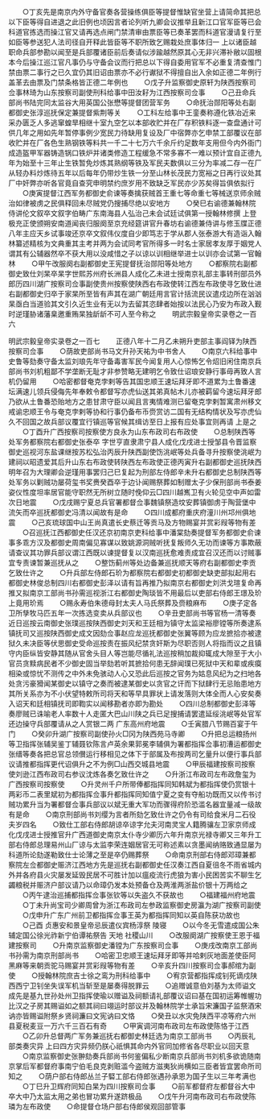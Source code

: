 <!-- { "loadSidebar": true } -->
　　○丁亥先是南京内外守备官奏各营操练俱臣等提督惟缺官坐营上请简命其把总以下臣等得自进退之此旧例也顷因言者论列听九卿会议推举且新江口官军臣等已会科道官拣选而操江官又请再选点闸门禁清审由票臣等已奏革罢而科道官漫请复行至如臣等参送犯人法司径自开释此皆臣等不职所致乞赐栽处庶事体归一  上以诸臣越职命兵部参勘以闻至是兵部覆诸臣前后奏请似涉踰越然原其心无非兴滞补敝以固根本今后操江巡江官凡事仍与守备会议而行把总以下得自委用官军不必重复清查惟门禁由票二事行之已久宜仍其旧诏由票亦不必行谳狱不得擅自出入余如正德二年例行盖革去由票及门禁条格皆正德二年例也
　　○戊子升监察御史原轩为陕西按察司佥事林琦为山东按察司副使刑科给事中田汝耔为江西按察司佥事
　　○己丑命兵部尚书陆完同太监谷大用英国公张懋等提督团营军务
　　○命抚治郧阳等处右副都御史张淳巡抚保定兼提督紫荆等关
　　○工科左给事中王銮奏称遵化铁冶近来采办匮乏人多逃窜蝗旱相继十室九空乞以本部收贮并在厂存积铁料逐一查盘通计可供几年之用如先年暂停事例少宽民力待缺用复设及厂中宿弊亦乞申禁工部覆议在部收贮并在厂各色生熟钢铁等料共一千二十七万六千余斤约足数年支用但今内外衙门成造盔甲军器铸造锅口铁炉并诸类修造工程缓急不常多寡不一难以预计宜自正德九年为始至十三年止生铁暂免炒炼其熟纲等铁及军民夫数俱以三分为率减二存一在厂从轻办料炒炼待五年以后每年仍带炒生铁一分至山林长茂民力宽裕之日再行议处其厂中奸弊亦听各官竟自查究申明禁约庶岁用不致缺乏军民亦少苏矣得旨俱依拟行
　　○庚寅提督江西军务都御史俞谏等奏擒获贼首王重七等命重七等械送京师余贼治如律被虏之民俱释回未尽贼党仍搜捕尽绝以安地方
　　○癸巳右谕德兼翰林院侍讲伦文叙卒文叙字伯畴广东南海县人弘治己未会试廷试俱第一授翰林修撰  上登极充正使颁朔安南道闻丧归服阕至京充经筵讲官升春坊右谕德兼侍讲与修玉牒正德八年主应天乡试事竣还京卒文叙伟仪度自少即笃志于学从郡人张泰游大有造诣入翰林纂述精核为文典重其主考并两为会试同考官所得多一时名士家居孝友厚于姻党人谓其有公辅器然卒不获大用以没咸惜之子以谅以训相继举进士以训亦会试第一官翰林
　　○甲午改服阕右副都御史王宪提督抚治郧阳等处地方
　　○都察院右副都御史致仕刘杲卒杲字世熙苏州府长洲县人成化乙未进士授南京礼部主事转刑部员外郎历四川湖广按察司佥事副使贵州按察使陕西右布政使转江西左布政使寻乞致仕进右副都御史归卒于家杲所至皆有声其在湖广朝廷用言官计括流民议遣戍边所在汹汹杲亟白当道验其文引久近生业有无以为去留其恣肆者始按以法民心乃安为布政入觐时逆瑾胁诸藩臬邀重贿杲独龂龂不可人至今称之
　　明武宗毅皇帝实录卷之一百六


明武宗毅皇帝实录卷之一百七
　　正德八年十二月乙未朔升吏部主事阎铎为陕西按察司佥事
　　○荫故吏部尚书马文升孙天祐为中书舍人
　　○南京六科给事中史鲁等劾奏守备太监刘琅先年守备毒害军民今闻复用人心惊怖乞令炤旧闲住南京兵部尚书刘机粗鄙不学垄断无耻才非参赞略无建明乞令致仕诏琅安静行事毋再致人言机仍留用
　　○哈密都督奄克孛剌等告其国忠顺王速坛拜牙即不道累为土鲁番速坛满速儿领兵侵侮先年奉敕令都督写亦虎仙送其弟真帖木儿亦被羁留今速坛拜牙郎乃欲从土鲁番恐贻地方之患甘肃守臣以闻且言夷情难测已留奄克孛剌暂寓肃州移文戒谕忠顺王令与奄克孛剌等协和行事仍备布币赍赏访二国有无结构情状及写亦虎仙久不回国之故兵部议覆宜行镇巡等官候其缉访至日上报有应处事宜则再请  上是之
　　○丁酉升广西按察司按察使方良永为山东布政司右布政使
　　○总制陕西等处军务都察院右都御史张泰卒  字世亨直隶肃宁县人成化戊戌进士授邹县令晋监察御史巡视河东盐课继按苏松弘治丙辰升陕西副使饬洮岷等处兵备寻升按察使洮岷为建祠以昭遗爱其后升山东右布政使转陕西左布政使正德丙寅升右副都御史巡抚陕西明年召为大理卿会逆瑾用事罢归己巳复起为刑部左侍郎辛未升右都御史总制陕西等处军务以剿贼功屡荷玺书奖赉癸酉卒于边讣闻赐祭葬如制赠太子少保刑部尚书泰姜姿仪性度坦率居官能守职然无所树立随时俛仰云□四川越嶲卫有火轮见空中声如雷次日地震
　　○戊戌赐宁夏总兵官署都督佥事魏镇祭造坟安葬镇御虏于陶营堡中流矢而卒巡抚都御史冯清以闻故有是命
　　○四川成都府重庆府潼川州邛州俱地震
　　○己亥琉球国中山王尚真遣长史蔡迁等贡马及方物赐宴并赏彩叚等物有差
　　○召巡抚江西都御史任汉还京初南京吏科给事中潘棠劾奏提督军务都御史俞谏事多乖方汉及都御史周南偏见寡谋以致姚源洞贼听抚复叛师久无功而谏等方事欺蔽请查议其功罪兵部议谓江西既以谏提督复以汉南巡抚愈难责成宜召汉还而以讨贼事宜专责谏暂兼巡抚从之
　　○整饬蓟州等处边备兼巡抚顺天等府右副都御史李贡乞致仕许之
　　○升兵部左侍郎石玠为都察院右都御史初都御史缺吏部拟起用右都御史林俊总制四川右都御史彭泽以请有旨再推乃拟南京右都御史刘洪戈瑄复命再推又拟南京工部尚书孙需巡视浙江右都御史陶琰皆不用最后以吏部右侍郎王璟及玠上竟用玠焉
　　○赐永寿伯朱德母封太夫人马氏祭葬及赍粮麻布
　　○庚子定各卫所孳牧马匹五年一次拣选变卖从兵部议也
　　○辛丑吏部尚书等官杨一清等奏近日巡按云南御史张璞巡按陕西御史刘天和王廷相为镇守太监梁裕廖镗等所奏逮系镇抚司又巡按陕西御史成文因劾佥事赵应龙巡抚都御史张翼等顾为应龙摭拾亦被逮狱久未决臣等伏思御史受命巡按责在振风纪禁贪奸斯为尽职否则人将指而议之且镇守内臣纵皆安静其随从官舍头目人等岂能尽循礼法巡按稍加裁抑辄成大隙至于大小官员贪黩病民者不少御史固当举劾若听其摭拾何患无辞闻璞已死狱中天和辈或疾瘼相染或惊忧不测传之中外未免骇动人心又恐此后巡按之官务为姑息风纪为之扫地各处贪污豪猾闻某御史以镇守之奏而被逮某御史以贪官之讦而下狱肆行无忌贻患地方其所关系亦为不小伏望特敕所司将天和等早具罪状上请发落则大体全而人心安矣奏入诏天和廷相镇抚司即鞫实以闻移勘者亦即为勘处
　　○四川总制都御史彭泽等奏廖贼已诛喻老人率数十人走匿大巴山川陕之兵已足搜捕请罢遣延绥洮岷等处官军还边操守兵部覆请从之人赏银二两  广东高州府地震
　　○壬寅腊八节赐百宴于午门
　　○癸卯升湖广按察司副使孙火□冈为陕西苑马寺卿
　　○升把总运粮扬州等卫指挥张辅吴鉴丁辅聂钦陈言卢英余果郭冕李辅俱为署都指挥佥事初漕运都御史张缙等奏各把总官总领儧运行移相见之体下于部属及布按两司乞量升以便行事兵部议请推都指挥更代诏俱升之不为例□山西交城县地震
　　○甲辰福建按察司按察使刘逊江西布政司右参议沈炼各奏乞致仕许之
　　○升浙江布政司左布政詹玺为广西按察司按察使
　　○升灵州千户所带俸都指挥同知韩斌为都指挥使仍赏银十两彩币二表里斌初为都指挥佥事升都指挥同知值宁夏之变有夺船功既而又以传书讨贼功累升当为署都督佥事兵部议以斌无重大军功而骤得府阶恐滥名器宜量减一级故有是命
　　○南京刑部尚书刘缨为言者所劾乞致仕许之仍令有司给食米月二石役夫岁四名
　　○致仕工部右侍郎胡谅卒谅字允夫河南灵宝人籍腾骧左卫家京师成化戊戌进士授推官升广西道御史南京太仆寺少卿历六年升南京光禄寺卿又三年升工部右侍郎总理易州山厂谅与太监李荣连姻居官无可称述素以贪墨闻纳赂致通显屡为科道所论劾遂勒致仕士论薄之至是卒仍赐葬祭
　　○命南京刑部右侍郎邓璋兼都察院左佥都御史赈济江西地方先是巡抚右副都御史任汉奏江西自夏徂冬不雨省城内外并各府县火灾屡发延毁民居不可胜计加以瘟疫流行虎狼为害小民困苦实不聊生乞蠲粮税并赈济户部议请乃以命璋仍发本处预备仓及两淮两浙盐价银十万两给之
　　○丙午逮治巡捕都指挥佥事张钦等以失盗久不获故也
　　○福建福州府地震
　　○丁未升尚宝司少卿周曾为浙江布政司左参政监察御史房瀛为湖广按察司副使
　　○戊申升广东广州前卫都指挥佥事王英为都指挥同知以英自陈获功故也
　　○己酉  贞惠安和景皇帝忌辰遣仪宾杨淳祭  陵寝
　　○以今冬无雪遣成国公朱辅定国公徐光祚新宁伯谭祐祭告  天地  社稷山川
　　○改服阕湖广按察使王恩于福建按察司
　　○升南京监察御史潘镗为广东按察司佥事
　　○庚戌改南京工部尚书孙需为南京刑部尚书
　　○哈密卫忠顺王速坛拜牙即等并哈剌灰地面差使臣阿黑麻等来朝贡驼马赐宴并赏彩叚等物有差
　　○辛亥升四川按察司佥事郝绾为副使
　　○授翰林院庶吉士徐之鸾为刑科给事中
　　○宥京营都指挥成钊死谪戍陕西西宁卫钊坐失误军机当斩至是屡奏得脱罪云
　　○追赠诚意伯刘基为太师谥文成先是基九世孙处州卫指挥使瑜以赠谥及祠额请礼部覆议诏曰基在国初运筹帷幄功比汉之子房其赐谥如之额其祠曰翊运时部议并及翰林院学士承旨宋濂国子监祭酒宋讷亦皆赐谥附祭乡贤祠濂曰文宪讷曰文恪
　　○癸丑以水灾免陕西平凉等府六州县夏税麦豆一万六千三百石有奇
　　○甲寅调河南布政司左布政使陈恪于江西
　　○乙卯升总督两广军务兼巡抚右都御史林廷选为南京工部尚书
　　○丙辰礼部类奏灾异  上曰四方灾异频仍朕心祇惧其命内外官同加修省各尽职业以回天意
　　○南京监察御史张翀劾奏兵部尚书何鉴偏私少断南京兵部尚书刘机多欲诡随南京掌后军都督府事南宁伯毛良克剥赃滥今盗贼方滋夷狄尚横如三臣者皆宜罢命所司知之
　　○荫户部右侍郎丛兰子硻工部右侍郎张遇孙承恩为国子生以三年考满也
　　○丁巳升卫辉府同知白杲为四川按察司佥事
　　○前军都督府左都督谷大中卒大中乃太监太用之弟也冒功累升遂跻极品
　　○戊午升河南布政司右布政使陈璘为左布政使
　　○命提督仓场户部右侍郎侯观回部管事
